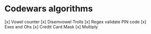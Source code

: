 # Codewars algorithms
[x] Vowel counter
[x] Disemvowel Trolls
[x] Regex validate PIN code
[x] Exes and Ohs
[x] Credit Card Mask
[x] Multiply
